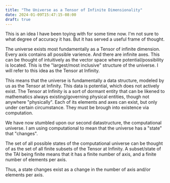 ```yaml
---
title: "The Universe as a Tensor of Infinite Dimensionality"
date: 2024-01-09T15:47:15-08:00
draft: true
---
```



This is an idea I have been toying with for some time now. I'm not sure to what degree of accuracy it has. But it has served a useful frame of thought. 


The universe exists most fundamentally as a Tensor of infinite dimension. Every axis contains all possible varience. And there are infinite axes. This can be thought of intuitively as the vector space where potential/possibility is located. This is the "largest/most inclusive" structure of the universe. I will refer to this idea as the Tensor at Infinity. 

This means that the universe is fundamentally a data structure, modeled by us as the Tensor at Infinity. This data is potential, which does not actively exist. The Tensor at Infinity is a sort of dormant entity that can be likened to mathematics always existing/governing physical entities, though not anywhere "physically". Each of its elements and axes can exist, but only under certain circumstance. They must be brough into existence via computation.

We have now stumbled upon our second datastructure, the computational universe. I am using computational to mean that the universe has a "state" that "changes". 

The set of all possible states of the computational universe can be thought of as the set of all finite subsets of the Tensor at Infinity. A subset/state of the TAI being finite means that it has a finite number of axis, and a finite number of elements per axis.

Thus, a state changes exist as a change in the number of axis and/or elements per axis.